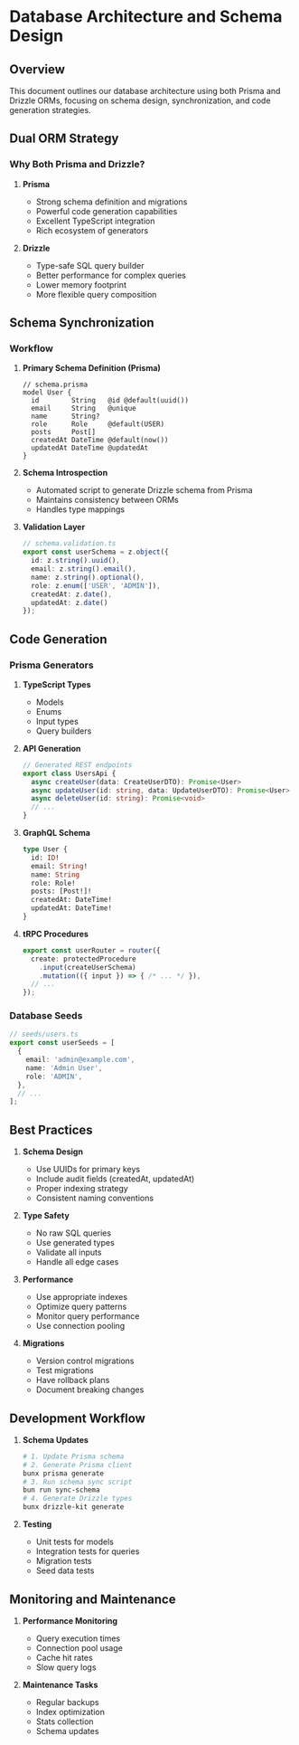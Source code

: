 # Database Architecture and Schema Design

## Overview

This document outlines our database architecture using both Prisma and Drizzle ORMs, focusing on schema design, synchronization, and code generation strategies.

## Dual ORM Strategy

### Why Both Prisma and Drizzle?

1. **Prisma**
   - Strong schema definition and migrations
   - Powerful code generation capabilities
   - Excellent TypeScript integration
   - Rich ecosystem of generators

2. **Drizzle**
   - Type-safe SQL query builder
   - Better performance for complex queries
   - Lower memory footprint
   - More flexible query composition

## Schema Synchronization

### Workflow

1. **Primary Schema Definition (Prisma)**
   ```prisma
   // schema.prisma
   model User {
     id        String   @id @default(uuid())
     email     String   @unique
     name      String?
     role      Role     @default(USER)
     posts     Post[]
     createdAt DateTime @default(now())
     updatedAt DateTime @updatedAt
   }
   ```

2. **Schema Introspection**
   - Automated script to generate Drizzle schema from Prisma
   - Maintains consistency between ORMs
   - Handles type mappings

3. **Validation Layer**
   ```typescript
   // schema.validation.ts
   export const userSchema = z.object({
     id: z.string().uuid(),
     email: z.string().email(),
     name: z.string().optional(),
     role: z.enum(['USER', 'ADMIN']),
     createdAt: z.date(),
     updatedAt: z.date()
   });
   ```

## Code Generation

### Prisma Generators

1. **TypeScript Types**
   - Models
   - Enums
   - Input types
   - Query builders

2. **API Generation**
   ```typescript
   // Generated REST endpoints
   export class UsersApi {
     async createUser(data: CreateUserDTO): Promise<User>
     async updateUser(id: string, data: UpdateUserDTO): Promise<User>
     async deleteUser(id: string): Promise<void>
     // ...
   }
   ```

3. **GraphQL Schema**
   ```graphql
   type User {
     id: ID!
     email: String!
     name: String
     role: Role!
     posts: [Post!]!
     createdAt: DateTime!
     updatedAt: DateTime!
   }
   ```

4. **tRPC Procedures**
   ```typescript
   export const userRouter = router({
     create: protectedProcedure
       .input(createUserSchema)
       .mutation(({ input }) => { /* ... */ }),
     // ...
   });
   ```

### Database Seeds

```typescript
// seeds/users.ts
export const userSeeds = [
  {
    email: 'admin@example.com',
    name: 'Admin User',
    role: 'ADMIN',
  },
  // ...
];
```

## Best Practices

1. **Schema Design**
   - Use UUIDs for primary keys
   - Include audit fields (createdAt, updatedAt)
   - Proper indexing strategy
   - Consistent naming conventions

2. **Type Safety**
   - No raw SQL queries
   - Use generated types
   - Validate all inputs
   - Handle all edge cases

3. **Performance**
   - Use appropriate indexes
   - Optimize query patterns
   - Monitor query performance
   - Use connection pooling

4. **Migrations**
   - Version control migrations
   - Test migrations
   - Have rollback plans
   - Document breaking changes

## Development Workflow

1. **Schema Updates**
   ```bash
   # 1. Update Prisma schema
   # 2. Generate Prisma client
   bunx prisma generate
   # 3. Run schema sync script
   bun run sync-schema
   # 4. Generate Drizzle types
   bunx drizzle-kit generate
   ```

2. **Testing**
   - Unit tests for models
   - Integration tests for queries
   - Migration tests
   - Seed data tests

## Monitoring and Maintenance

1. **Performance Monitoring**
   - Query execution times
   - Connection pool usage
   - Cache hit rates
   - Slow query logs

2. **Maintenance Tasks**
   - Regular backups
   - Index optimization
   - Stats collection
   - Schema updates
